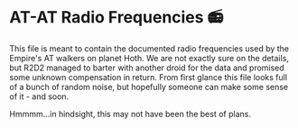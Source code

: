 # AT-AT Radio Frequencies 📻 

This file is meant to contain the documented radio frequencies used by the Empire's AT walkers on planet Hoth. We are not exactly sure on the details, but R2D2 managed to barter with another droid for the data and promised some unknown compensation in return. From first glance this file looks full of a bunch of random noise, but hopefully someone can make some sense of it - and soon. 

Hmmmm...in hindsight, this may not have been the best of plans. 


